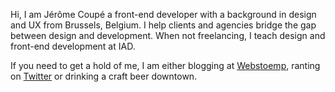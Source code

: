 Hi, I am Jérôme Coupé a front-end developer with a background in design and UX from Brussels, Belgium. I help clients and agencies bridge the gap between design and development. When not freelancing, I teach design and front-end development at IAD.

If you need to get a hold of me, I am either blogging at [Webstoemp](https://www.webstoemp.com), ranting on [Twitter](https://twitter.com/jeromecoupe) or drinking a craft beer downtown.
